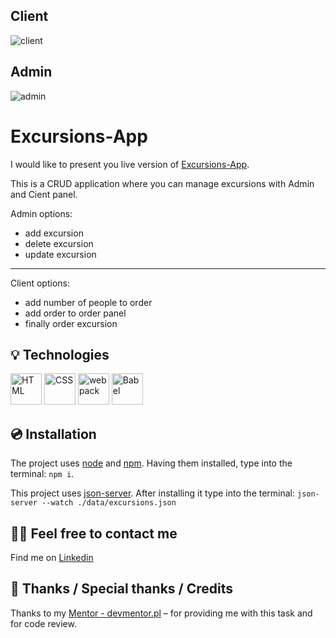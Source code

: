 ## Client
![client ](https://github.com/fryderyk1991/Excursions-App/assets/95125510/4ff27ca5-bd7f-4085-9df7-4d461cd533b5)


## Admin
![admin](https://github.com/fryderyk1991/Excursions-App/assets/95125510/73baf369-2a48-45c7-93bd-6f5f954e5a2b)


# Excursions-App
I would like to present you live version of [Excursions-App](https://main--resilient-brioche-78d0c8.netlify.app/).

This is a CRUD application where you can manage excursions with Admin and Cient panel.

Admin options:
- add excursion 
- delete excursion
- update excursion
---
Client options:
- add number of people to order
- add order to order panel 
- finally order excursion


## 💡 Technologies
<div >
	<img width="50" src="https://user-images.githubusercontent.com/25181517/192158954-f88b5814-d510-4564-b285-dff7d6400dad.png" alt="HTML" title="HTML"/>
	<img width="50" src="https://user-images.githubusercontent.com/25181517/183898674-75a4a1b1-f960-4ea9-abcb-637170a00a75.png" alt="CSS" title="CSS"/>
	<img width="50" src="https://user-images.githubusercontent.com/25181517/187955008-981340e6-b4cc-441b-80cf-7a5e94d29e7e.png" alt="webpack" title="webpack"/>
	<img width="50" src="https://github.com/marwin1991/profile-technology-icons/assets/136815194/ecd443af-ebba-4af8-a46e-1bf64d863b5b" alt="Babel" title="Babel"/>
</div>

## 💿 Installation
The project uses [node](https://nodejs.org/en/) and [npm](https://www.npmjs.com/). Having them installed, type into the terminal: `npm i`.

This project uses [json-server](https://github.com/typicode/json-server). After installing it type into the terminal: `json-server --watch ./data/excursions.json`


## 🙋‍♂️ Feel free to contact me
Find me on [Linkedin](https://www.linkedin.com/in/fryderyk-jellinek/) 
## 👏 Thanks / Special thanks / Credits
Thanks to my [Mentor - devmentor.pl](https://devmentor.pl/) – for providing me with this task and for code review.
